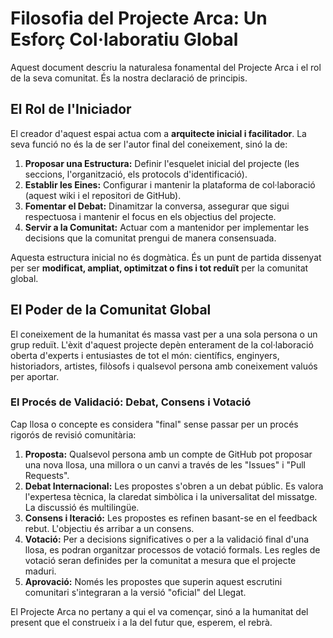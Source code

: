 # Filosofia del Projecte Arca: Un Esforç Col·laboratiu Global

Aquest document descriu la naturalesa fonamental del Projecte Arca i el rol de la seva comunitat. És la nostra declaració de principis.

## El Rol de l'Iniciador

El creador d'aquest espai actua com a **arquitecte inicial i facilitador**. La seva funció no és la de ser l'autor final del coneixement, sinó la de:
1.  **Proposar una Estructura:** Definir l'esquelet inicial del projecte (les seccions, l'organització, els protocols d'identificació).
2.  **Establir les Eines:** Configurar i mantenir la plataforma de col·laboració (aquest wiki i el repositori de GitHub).
3.  **Fomentar el Debat:** Dinamitzar la conversa, assegurar que sigui respectuosa i mantenir el focus en els objectius del projecte.
4.  **Servir a la Comunitat:** Actuar com a mantenidor per implementar les decisions que la comunitat prengui de manera consensuada.

Aquesta estructura inicial no és dogmàtica. És un punt de partida dissenyat per ser **modificat, ampliat, optimitzat o fins i tot reduït** per la comunitat global.

## El Poder de la Comunitat Global

El coneixement de la humanitat és massa vast per a una sola persona o un grup reduït. L'èxit d'aquest projecte depèn enterament de la col·laboració oberta d'experts i entusiastes de tot el món: científics, enginyers, historiadors, artistes, filòsofs i qualsevol persona amb coneixement valuós per aportar.

### El Procés de Validació: Debat, Consens i Votació

Cap llosa o concepte es considera "final" sense passar per un procés rigorós de revisió comunitària:

1.  **Proposta:** Qualsevol persona amb un compte de GitHub pot proposar una nova llosa, una millora o un canvi a través de les "Issues" i "Pull Requests".
2.  **Debat Internacional:** Les propostes s'obren a un debat públic. Es valora l'expertesa tècnica, la claredat simbòlica i la universalitat del missatge. La discussió és multilingüe.
3.  **Consens i Iteració:** Les propostes es refinen basant-se en el feedback rebut. L'objectiu és arribar a un consens.
4.  **Votació:** Per a decisions significatives o per a la validació final d'una llosa, es podran organitzar processos de votació formals. Les regles de votació seran definides per la comunitat a mesura que el projecte maduri.
5.  **Aprovació:** Només les propostes que superin aquest escrutini comunitari s'integraran a la versió "oficial" del Llegat.

El Projecte Arca no pertany a qui el va començar, sinó a la humanitat del present que el construeix i a la del futur que, esperem, el rebrà.
